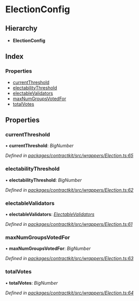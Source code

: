 # ElectionConfig

## Hierarchy

* **ElectionConfig**

## Index

### Properties

* [currentThreshold](_wrappers_election_.electionconfig.md#currentthreshold)
* [electabilityThreshold](_wrappers_election_.electionconfig.md#electabilitythreshold)
* [electableValidators](_wrappers_election_.electionconfig.md#electablevalidators)
* [maxNumGroupsVotedFor](_wrappers_election_.electionconfig.md#maxnumgroupsvotedfor)
* [totalVotes](_wrappers_election_.electionconfig.md#totalvotes)

## Properties

### currentThreshold

• **currentThreshold**: _BigNumber_

_Defined in_ [_packages/contractkit/src/wrappers/Election.ts:65_](https://github.com/celo-org/celo-monorepo/blob/master/packages/contractkit/src/wrappers/Election.ts#L65)

### electabilityThreshold

• **electabilityThreshold**: _BigNumber_

_Defined in_ [_packages/contractkit/src/wrappers/Election.ts:62_](https://github.com/celo-org/celo-monorepo/blob/master/packages/contractkit/src/wrappers/Election.ts#L62)

### electableValidators

• **electableValidators**: [_ElectableValidators_](_wrappers_election_.electablevalidators.md)

_Defined in_ [_packages/contractkit/src/wrappers/Election.ts:61_](https://github.com/celo-org/celo-monorepo/blob/master/packages/contractkit/src/wrappers/Election.ts#L61)

### maxNumGroupsVotedFor

• **maxNumGroupsVotedFor**: _BigNumber_

_Defined in_ [_packages/contractkit/src/wrappers/Election.ts:63_](https://github.com/celo-org/celo-monorepo/blob/master/packages/contractkit/src/wrappers/Election.ts#L63)

### totalVotes

• **totalVotes**: _BigNumber_

_Defined in_ [_packages/contractkit/src/wrappers/Election.ts:64_](https://github.com/celo-org/celo-monorepo/blob/master/packages/contractkit/src/wrappers/Election.ts#L64)

